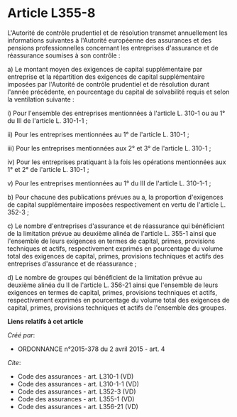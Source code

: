 # Article L355-8

L'Autorité de contrôle prudentiel et de résolution transmet annuellement les informations suivantes à l'Autorité européenne
des assurances et des pensions professionnelles concernant les entreprises d'assurance et de réassurance soumises à son
contrôle : 

a) Le montant moyen des exigences de capital supplémentaire par entreprise et la répartition des exigences de capital
supplémentaire imposées par l'Autorité de contrôle prudentiel et de résolution durant l'année précédente, en pourcentage du
capital de solvabilité requis et selon la ventilation suivante : 

i) Pour l'ensemble des entreprises mentionnées à l'article L. 310-1 ou au 1° du III de l'article L. 310-1-1 ; 

ii) Pour les entreprises mentionnées au 1° de l'article L. 310-1 ; 

iii) Pour les entreprises mentionnées aux 2° et 3° de l'article L. 310-1 ; 

iv) Pour les entreprises pratiquant à la fois les opérations mentionnées aux 1° et 2° de l'article L. 310-1 ; 

v) Pour les entreprises mentionnées au 1° du III de l'article L. 310-1-1 ; 

b) Pour chacune des publications prévues au a, la proportion d'exigences de capital supplémentaire imposées respectivement en
vertu de l'article L. 352-3 ; 

c) Le nombre d'entreprises d'assurance et de réassurance qui bénéficient de la limitation prévue au deuxième alinéa de
l'article L. 355-1 ainsi que l'ensemble de leurs exigences en termes de capital, primes, provisions techniques et actifs,
respectivement exprimés en pourcentage du volume total des exigences de capital, primes, provisions techniques et actifs des
entreprises d'assurance et de réassurance ; 

d) Le nombre de groupes qui bénéficient de la limitation prévue au deuxième alinéa du II de l'article L. 356-21 ainsi que
l'ensemble de leurs exigences en termes de capital, primes, provisions techniques et actifs, respectivement exprimés en
pourcentage du volume total des exigences de capital, primes, provisions techniques et actifs de l'ensemble des groupes.

**Liens relatifs à cet article**

_Créé par_:

  - ORDONNANCE n°2015-378 du 2 avril 2015 - art. 4

_Cite_:

  - Code des assurances - art. L310-1 (VD)
  - Code des assurances - art. L310-1-1 (VD)
  - Code des assurances - art. L352-3 (VD)
  - Code des assurances - art. L355-1 (VD)
  - Code des assurances - art. L356-21 (VD)

